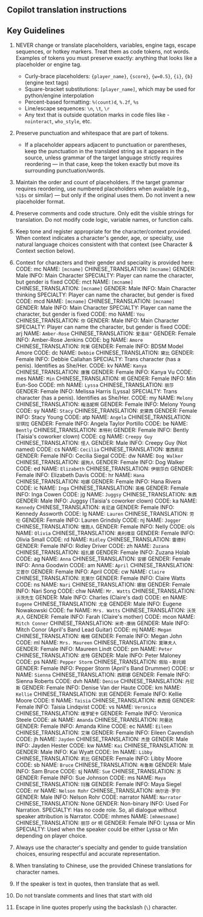 ## Copilot translation instructions

## Key Guidelines

1. NEVER change or translate placeholders, variables, engine tags, escape sequences, or hotkey markers. Treat them as code tokens, not words. Examples of tokens you must preserve exactly: anything that looks like a placeholder or engine tag.
    - Curly-brace placeholders: `{player_name}`, `{score}`, `{w=0.5}`, `{i}`, `{b}` (engine text tags)
    - Square-bracket substitutions: `[player_name]`, which may be used for python/engine interpolation
    - Percent-based formatting: `%(count)d`, `%.2f`, `%s`
    - Line/escape sequences: `\n`, `\t`, `\r`
    - Any text that is outside quotation marks in code files like - `nointeract`, `who_style`, etc.

2. Preserve punctuation and whitespace that are part of tokens.
    - If a placeholder appears adjacent to punctuation or parentheses, keep the punctuation in the translated string as it appears in the source, unless grammar of the target language strictly requires reordering — in that case, keep the token exactly but move its surrounding punctuation/words.

3. Maintain the order and count of placeholders. If the target grammar requires reordering, use numbered placeholders when available (e.g., `%1$s` or similar) — but only if the original uses them. Do not invent a new placeholder format.

4. Preserve comments and code structure. Only edit the visible strings for translation. Do not modify code logic, variable names, or function calls.

5. Keep tone and register appropriate for the character/context provided. When context indicates a character's gender, age, or specialty, use natural language choices consistent with that context (see Character & Context section below).

6. Context for characters and their gender and speciality is provided here:
    CODE: mc        NAME: `[mcname]`     CHINESE_TRANSLATION: `[mcname]`    GENDER: Male               INFO: Main Character          SPECIALTY: Player can name the character, but gender is fixed
    CODE: mct       NAME: `[mcname]`     CHINESE_TRANSLATION: `[mcname]`    GENDER: Male               INFO: Main Character thinking SPECIALTY: Player can name the character, but gender is fixed
    CODE: mcd       NAME: `[mcname]`     CHINESE_TRANSLATION: `[mcname]`    GENDER: Male               INFO: Main Character          SPECIALTY: Player can name the character, but gender is fixed
    CODE: mo        NAME: `You`          CHINESE_TRANSLATION: `你`          GENDER: Male               INFO: Main Character          SPECIALTY: Player can name the character, but gender is fixed
    CODE: arj       NAME: `Amber-Rose`   CHINESE_TRANSLATION: `爱洛丝"`       GENDER: Female             INFO: Amber-Rose Jenkins
    CODE: bg        NAME: `Amore`        CHINESE_TRANSLATION: `阿茉`         GENDER: Female             INFO: BDSM Model Amore
    CODE: dc        NAME: `Debbie`       CHINESE_TRANSLATION: `黛比`         GENDER: Female             INFO: Debbie Callahan         SPECIALTY: Trans character (has a penis). Identifies as She/Her.
    CODE: kv        NAME: `Kanya`        CHINESE_TRANSLATION: `康雅`         GENDER: Female             INFO: Kanya Vu
    CODE: mes       NAME: `Min`          CHINESE_TRANSLATION: `明`          GENDER: Female             INFO: Min Eun-Soo
    CODE: mh        NAME: `Lyssa`        CHINESE_TRANSLATION: `丽莎`         GENDER: Female             INFO: Melissa Harris (Lyssa)  SPECIALTY: Trans character (has a penis). Identifies as She/Her.
    CODE: my        NAME: `Melony`       CHINESE_TRANSLATION: `梅洛妮啊`     GENDER: Female             INFO: Melony Young
    CODE: sy        NAME: `Stacy`        CHINESE_TRANSLATION: `史黛西`       GENDER: Female             INFO: Stacy Young
    CODE: atp       NAME: `Angela`       CHINESE_TRANSLATION: `安琪拉`        GENDER: Female             INFO: Angela Taylor Portillo
    CODE: be        NAME: `Bently`       CHINESE_TRANSLATION: `本特利`        GENDER: Female             INFO: Bently (Taisia's coworker clown)
    CODE: cg        NAME: `Creepy Guy`   CHINESE_TRANSLATION: `怪人`         GENDER: Male               INFO: Creepy Guy (Not named)
    CODE: cs        NAME: `Cecilia`      CHINESE_TRANSLATION: `塞西莉亚`       GENDER: Female             INFO: Cecilia Siegal
    CODE: dw        NAME: `Dog Walker`   CHINESE_TRANSLATION: `遛狗人`        GENDER: Female             INFO: Dog Walker
    CODE: ed        NAME: `Elizabeth`    CHINESE_TRANSLATION: `伊丽莎白`       GENDER: Female             INFO: Elizabeth Davis
    CODE: hr        NAME: `Hana`         CHINESE_TRANSLATION: `哈娜`         GENDER: Female             INFO: Hana Rivera
    CODE: ic        NAME: `Inga`         CHINESE_TRANSLATION: `英格`         GENDER: Female             INFO: Inga Cowen
    CODE: jg        NAME: `Juggsy`       CHINESE_TRANSLATION: `朱西`         GENDER: Male               INFO: Juggsy (Taisia's coworker clown)
    CODE: ka        NAME: `Kennedy`      CHINESE_TRANSLATION: `肯尼迪`        GENDER: Female             INFO: Kennedy Assworth
    CODE: lg        NAME: `Lauren`       CHINESE_TRANSLATION: `劳伦`         GENDER: Female             INFO: Lauren Grindsly
    CODE: nj        NAME: `Jogger`       CHINESE_TRANSLATION: `慢跑人`        GENDER: Female             INFO: Nelly
    CODE: ols       NAME: `Olivia`       CHINESE_TRANSLATION: `奥利维亚`       GENDER: Female             INFO: Olivia Small
    CODE: rd        NAME: `Ridley`       CHINESE_TRANSLATION: `雷德利`        GENDER: Female             INFO: Ridley Driver
    CODE: zh        NAME: `Zuzana`       CHINESE_TRANSLATION: `祖扎娜`        GENDER: Female             INFO: Zuzana Holab
    CODE: ag        NAME: `Anna`         CHINESE_TRANSLATION: `安娜`         GENDER: Female             INFO: Anna Goodwin
    CODE: am        NAME: `April`        CHINESE_TRANSLATION: `艾普尔`        GENDER: Female             INFO: April
    CODE: cw        NAME: `Claire`       CHINESE_TRANSLATION: `克莱尔`        GENDER: Female             INFO: Claire Watts
    CODE: ns        NAME: `Nari`         CHINESE_TRANSLATION: `娜丽`         GENDER: Female             INFO: Nari Song
    CODE: chw       NAME: `Mr. Watts`    CHINESE_TRANSLATION: `沃茨先生`       GENDER: Male               INFO: Charles (Claire's dad)
    CODE: en        NAME: `Eugene`       CHINESE_TRANSLATION: `尤金`         GENDER: Male               INFO: Eugene Nowakowski
    CODE: fw        NAME: `Mrs. Watts`   CHINESE_TRANSLATION: `沃茨夫人`      GENDER: Female             INFO: Farah (Claire's mother)
    CODE: mcon      NAME: `Mitch Conner` CHINESE_TRANSLATION: `米奇·康纳`     GENDER: Male               INFO: Mitch Conor (April's Band Lead Guitar)
    CODE: mj        NAME: `Megan`        CHINESE_TRANSLATION: `梅根`         GENDER: Female             INFO: Megan John
    CODE: ml        NAME: `Mrs. Maureen` CHINESE_TRANSLATION: `莫琳夫人`      GENDER: Female             INFO: Maureen Lindt
    CODE: pm        NAME: `Peter`        CHINESE_TRANSLATION: `皮特`         GENDER: Male               INFO: Peter Maloney
    CODE: ps        NAME: `Pepper Storm` CHINESE_TRANSLATION: `佩珀・斯托姆`   GENDER: Female             INFO: Pepper Storm (April's Band Drummer)
    CODE: sr        NAME: `Sienna`       CHINESE_TRANSLATION: `西耶娜`        GENDER: Female             INFO: Sienna Roberts
    CODE: dvh       NAME: `Denise`       CHINESE_TRANSLATION: `丹尼斯`        GENDER: Female             INFO: Denise Van der Haute
    CODE: km        NAME: `Kellie`       CHINESE_TRANSLATION: `凯莉`         GENDER: Female             INFO: Kellie Moore
    CODE: tl        NAME: `Taisia`       CHINESE_TRANSLATION: `泰西娅`       GENDER: Female             INFO: Taisia Lindqvist
    CODE: vs        NAME: `Veronica`     CHINESE_TRANSLATION: `维罗妮卡`      GENDER: Female             INFO: Veronica Steele
    CODE: ak        NAME: `Amanda`       CHINESE_TRANSLATION: `阿曼达`        GENDER: Female             INFO: Amanda Kline
    CODE: ec        NAME: `Eileen`       CHINESE_TRANSLATION: `艾琳`         GENDER: Female             INFO: Eileen Cavendish
    CODE: jh        NAME: `Jayden`       CHINESE_TRANSLATION: `杰登`         GENDER: Male               INFO: Jayden Hester
    CODE: kw        NAME: `Kai`          CHINESE_TRANSLATION: `凯`           GENDER: Male               INFO: Kai Wyatt
    CODE: lm        NAME: `Libby`        CHINESE_TRANSLATION: `莉比`         GENDER: Female             INFO: Libby Moore
    CODE: sb        NAME: `Bruce`        CHINESE_TRANSLATION: `布鲁斯`        GENDER: Male               INFO: Sam Bruce
    CODE: sj        NAME: `Sue`          CHINESE_TRANSLATION: `苏`           GENDER: Female             INFO: Sue Johnson
    CODE: ms        NAME: `Maya`         CHINESE_TRANSLATION: `玛雅`         GENDER: Female             INFO: Maya Siegel
    CODE: nr        NAME: `Nelson Rohr`  CHINESE_TRANSLATION: `纳尔逊·罗尔`   GENDER: Male               INFO: Nelson Rohr
    CODE: narrator  NAME: `Narrator`     CHINESE_TRANSLATION: None           GENDER: Non-binary         INFO: Used For Narration.     SPECIALTY: Has no code role. So, all dialogue without speaker attribution is Narrator.
    CODE: mhmes     NAME: `[mhmesname]`  CHINESE_TRANSLATION: `丽莎` or `明`  GENDER: Female             INFO: Lyssa or Min            SPECIALTY: Used when the speaker could be either Lyssa or Min depending on player choice.

7. Always use the character's specialty and gender to guide translation choices, ensuring respectful and accurate representation.

8. When translating to Chinese, use the provided Chinese translations for character names.

9. If the speaker is text in quotes, then translate that as well.

10. Do not translate comments and lines that start with old

11. Escape in line quotes properly using the backslash (`\`) character.
